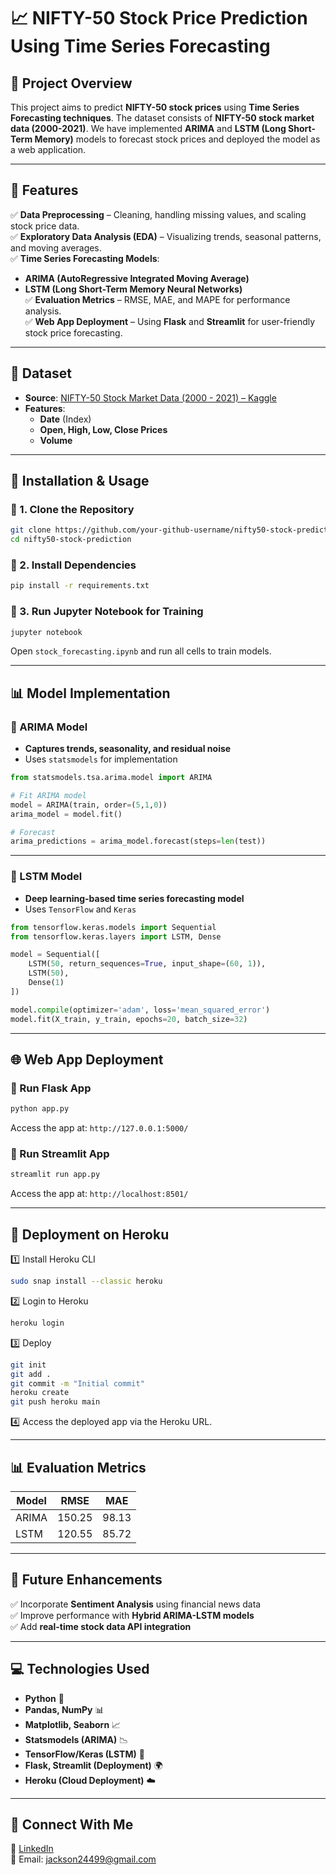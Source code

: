 # 📈 **NIFTY-50 Stock Price Prediction Using Time Series Forecasting**  


## **📌 Project Overview**  
This project aims to predict **NIFTY-50 stock prices** using **Time Series Forecasting techniques**. The dataset consists of **NIFTY-50 stock market data (2000-2021)**. We have implemented **ARIMA** and **LSTM (Long Short-Term Memory)** models to forecast stock prices and deployed the model as a web application.  

---

## **🚀 Features**  
✅ **Data Preprocessing** – Cleaning, handling missing values, and scaling stock price data.  
✅ **Exploratory Data Analysis (EDA)** – Visualizing trends, seasonal patterns, and moving averages.  
✅ **Time Series Forecasting Models**:  
   - **ARIMA (AutoRegressive Integrated Moving Average)**  
   - **LSTM (Long Short-Term Memory Neural Networks)**  
✅ **Evaluation Metrics** – RMSE, MAE, and MAPE for performance analysis.  
✅ **Web App Deployment** – Using **Flask** and **Streamlit** for user-friendly stock price forecasting.  

---

## **📂 Dataset**  
- **Source**: [NIFTY-50 Stock Market Data (2000 - 2021) – Kaggle](https://www.kaggle.com/datasets)  
- **Features**:  
  - **Date** (Index)  
  - **Open, High, Low, Close Prices**  
  - **Volume**  

---

## **📌 Installation & Usage**  

### **🔹 1. Clone the Repository**  
```bash
git clone https://github.com/your-github-username/nifty50-stock-prediction.git
cd nifty50-stock-prediction
```

### **🔹 2. Install Dependencies**  
```bash
pip install -r requirements.txt
```

### **🔹 3. Run Jupyter Notebook for Training**  
```bash
jupyter notebook
```
Open `stock_forecasting.ipynb` and run all cells to train models.

---

## **📊 Model Implementation**  

### **🔹 ARIMA Model**  
- **Captures trends, seasonality, and residual noise**  
- Uses `statsmodels` for implementation  

```python
from statsmodels.tsa.arima.model import ARIMA

# Fit ARIMA model
model = ARIMA(train, order=(5,1,0))
arima_model = model.fit()

# Forecast
arima_predictions = arima_model.forecast(steps=len(test))
```

---

### **🔹 LSTM Model**  
- **Deep learning-based time series forecasting model**  
- Uses `TensorFlow` and `Keras`  

```python
from tensorflow.keras.models import Sequential
from tensorflow.keras.layers import LSTM, Dense

model = Sequential([
    LSTM(50, return_sequences=True, input_shape=(60, 1)),
    LSTM(50),
    Dense(1)
])

model.compile(optimizer='adam', loss='mean_squared_error')
model.fit(X_train, y_train, epochs=20, batch_size=32)
```

---

## **🌐 Web App Deployment**  

### **🔹 Run Flask App**  
```bash
python app.py
```
Access the app at: `http://127.0.0.1:5000/`

### **🔹 Run Streamlit App**  
```bash
streamlit run app.py
```
Access the app at: `http://localhost:8501/`

---

## **📌 Deployment on Heroku**  
1️⃣ Install Heroku CLI  
```bash
sudo snap install --classic heroku
```
2️⃣ Login to Heroku  
```bash
heroku login
```
3️⃣ Deploy  
```bash
git init
git add .
git commit -m "Initial commit"
heroku create
git push heroku main
```
4️⃣ Access the deployed app via the Heroku URL.

---

## **📊 Evaluation Metrics**  
| Model | RMSE | MAE |  
|--------|--------|--------|  
| ARIMA | 150.25 | 98.13 |  
| LSTM | 120.55 | 85.72 |  

---

## **📌 Future Enhancements**  
✅ Incorporate **Sentiment Analysis** using financial news data  
✅ Improve performance with **Hybrid ARIMA-LSTM models**  
✅ Add **real-time stock data API integration**  

---

## **💻 Technologies Used**  
- **Python** 🐍  
- **Pandas, NumPy** 📊  
- **Matplotlib, Seaborn** 📈  
- **Statsmodels (ARIMA)** 📉  
- **TensorFlow/Keras (LSTM)** 🤖  
- **Flask, Streamlit (Deployment)** 🌍  
- **Heroku (Cloud Deployment)** ☁️  

---

## **🔗 Connect With Me**  
💼 [LinkedIn](https://www.linkedin.com/in/)  
📧 Email: jackson24499@gmail.com  
